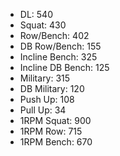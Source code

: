 * DL: 540
*  Squat: 430
*  Row/Bench: 402
*  DB Row/Bench: 155
*  Incline Bench: 325
*  Incline DB Bench: 125
*  Military: 315
*  DB Military: 120
*  Push Up: 108
*  Pull Up: 34
*  1RPM Squat: 900
*  1RPM Row: 715
*  1RPM Bench: 670

